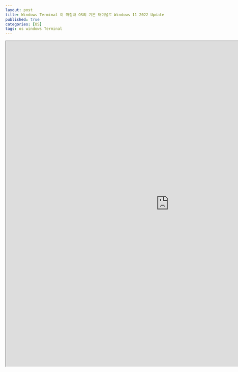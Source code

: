```yaml
---
layout: post
title: Windows Terminal 이 마침내 OS의 기본 터미널로 Windows 11 2022 Update 에서
published: true
categories: [OS]
tags: os windows Terminal
---
```

<iframe width="1024" height="1024" src="https://docs.google.com/document/d/e/2PACX-1vRl_F5DDTIuJI0D_wNjv7V3eNf3dITfAlbzg6hdYL0AEgEgXXB_7N7R1GAJXXwAnpK3DG5I4M62_Mos/pub?embedded=true"></iframe>  
    
